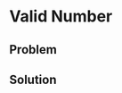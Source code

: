 # Valid Number

## Problem

[](desc.md ':include')

## Solution

[](solution.cpp ':include :type=code cpp')